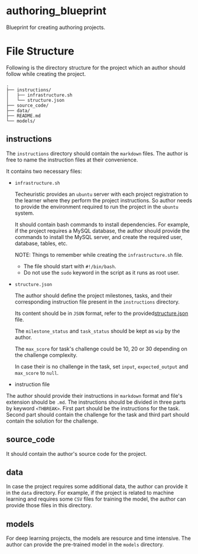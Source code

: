 # authoring_blueprint
Blueprint for creating authoring projects.

# File Structure

Following is the directory structure for the project which an author should follow while creating the project.

```
.
├── instructions/
│   ├── infrastructure.sh
│   └── structure.json
├── source_code/
├── data/
├── README.md
└── models/
```
 
## instructions

The `instructions` directory should contain the `markdown` files. The author is free to name the instruction files at their convenience.

It contains two necessary files:
- `infrastructure.sh`

    Techeuristic provides an `ubuntu` server with each project registration to the learner where they perform the project instructions. So author needs to provide the environment required to run the project in the `ubuntu` system. 

    It should contain bash commands to install dependencies. For example, if the project requires a MySQL database, the author should provide the commands to install the MySQL server, and create the required user, database, tables, etc.

    NOTE: Things to remember while creating the `infrastructure.sh` file.
    - The file should start with `#!/bin/bash`.
    - Do not use the `sudo` keyword in the script as it runs as root user.

- `structure.json`

    The author should define the project milestones, tasks, and their corresponding instruction file present in the `instructions` directory.

    Its content should be in `JSON` format, refer to the provided[structure.json](instructions/structure.json) file. 

    The `milestone_status` and `task_status` should be kept as `wip` by the author.

    The `max_score` for task's challenge could be 10, 20 or 30 depending on the challenge complexity. 

    In case their is no challenge in the task, set `input`, `expected_output` and `max_score` to `null`.

- instruction file

The author should provide their instructions in `markdown` format and file's extension should be `.md`. 
The instructions should be divided in three parts by keyword `<THBREAK>`. First part should be the instructions for the task. Second part should contain the challenge for the task and third part should contain the solution for the challenge.

## source_code

It should contain the author's source code for the project.

## data

In case the project requires some additional data, the author can provide it in the `data` directory. For example, if the project is related to machine learning and requires some `CSV` files for training the model, the author can provide those files in this directory.

## models

For deep learning projects, the models are resource and time intensive. The author can provide the pre-trained model in the `models` directory.